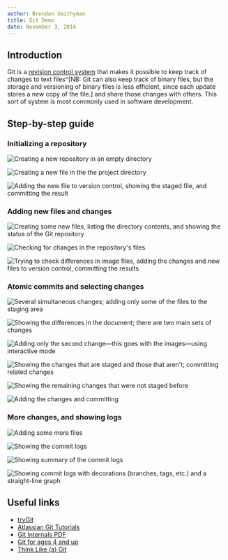```yaml
---
author: Brendan Smithyman
title: Git Demo
date: November 3, 2014
---
```


## Introduction

Git is a [revision control system](http://en.wikipedia.org/wiki/Revision_control) that makes it possible to keep track of changes to text files^[NB: Git can also keep track of binary files, but the storage and versioning of binary files is less efficient, since each update stores a new copy of the file.] and share those changes with others. This sort of system is most commonly used in software development.

## Step-by-step guide

### Initializing a repository

![Creating a new repository in an empty directory](images/screenshot01.tiff)

![Creating a new file in the the project directory](images/screenshot02.tiff)

![Adding the new file to version control, showing the staged file, and committing the result](images/screenshot03.tiff)

### Adding new files and changes

![Creating some new files, listing the directory contents, and showing the status of the Git repository](images/screenshot04.tiff)

![Checking for changes in the repository's files](images/screenshot05.tiff)

![Trying to check differences in image files, adding the changes and new files to version control, committing the results](images/screenshot06.tiff)

### Atomic commits and selecting changes

![Several simultaneous changes; adding only some of the files to the staging area](images/screenshot07.tiff)

![Showing the differences in the document; there are two main sets of changes](images/screenshot08.tiff)

![Adding only the second change—this goes with the images—using interactive mode](images/screenshot09.tiff)

![Showing the changes that are staged and those that aren't; committing related changes](images/screenshot10.tiff)

![Showing the remaining changes that were not staged before](images/screenshot11.tiff)

![Adding the changes and committing](images/screenshot12.tiff)

### More changes, and showing logs

![Adding some more files](images/screenshot13.tiff)

![Showing the commit logs](images/screenshot14.tiff)

![Showing summary of the commit logs](images/screenshot15.tiff)

![Showing commit logs with decorations (branches, tags, etc.) and a straight-line graph](images/screenshot16.tiff)

## Useful links

- [tryGit][]
- [Atlassian Git Tutorials][AtlassianTutor]
- [Git Internals PDF][GitInternals]
- [Git for ages 4 and up][4andUp]
- [Think Like (a) Git][TLaG]


[tryGit]: https://try.github.io
[AtlassianTutor]: https://www.atlassian.com/git/tutorials
[GitInternals]: https://github.com/pluralsight/git-internals-pdf
[4andUp]: https://www.youtube.com/watch?v=1ffBJ4sVUb4
[TLaG]: http://think-like-a-git.net